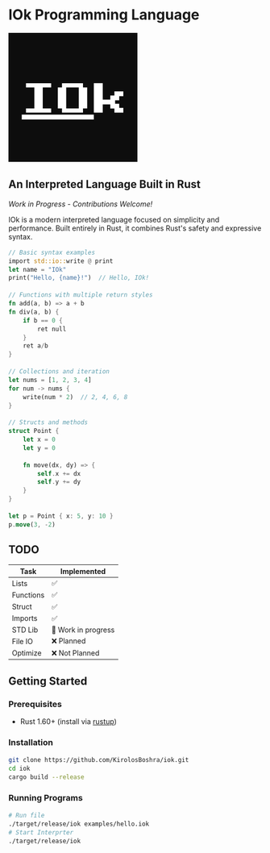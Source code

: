 # IOk Programming Language
![IOk Logo](./img/logo.png)

## **An Interpreted Language Built in Rust**
*Work in Progress - Contributions Welcome!*

IOk is a modern interpreted language focused on simplicity and performance. Built entirely in Rust, it combines Rust's safety and expressive syntax.

```rust
// Basic syntax examples
import std::io::write @ print
let name = "IOk"
print("Hello, {name}!")  // Hello, IOk!

// Functions with multiple return styles
fn add(a, b) => a + b
fn div(a, b) {
    if b == 0 {
        ret null
    }
    ret a/b
}

// Collections and iteration
let nums = [1, 2, 3, 4]
for num -> nums {
    write(num * 2)  // 2, 4, 6, 8
}

// Structs and methods
struct Point {
    let x = 0
    let y = 0
    
    fn move(dx, dy) => {
        self.x += dx
        self.y += dy
    }
}

let p = Point { x: 5, y: 10 }
p.move(3, -2)
```
## TODO
Task  | Implemented
------------- | -------------
Lists | ✅
Functions | ✅
Struct |  ✅
Imports |  ✅
STD Lib | 🚧 Work in progress
File IO | ❌ Planned
Optimize | ❌ Not Planned

## Getting Started

### Prerequisites

-   Rust 1.60+ (install via [rustup](https://rustup.rs/))
    

### Installation
```bash
git clone https://github.com/KirolosBoshra/iok.git
cd iok
cargo build --release
```
### Running Programs
```bash
# Run file
./target/release/iok examples/hello.iok
# Start Interprter
./target/release/iok
```
